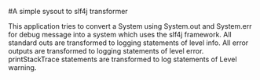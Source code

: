 #A simple sysout to slf4j transformer

This application tries to convert a System using System.out and System.err for debug message into a system which uses the slf4j framework.
All standard outs are transformed to logging statements of level info. All error outputs are transformed to logging statements of level error.
printStackTrace statements are transformed to log statements of Level warning.
